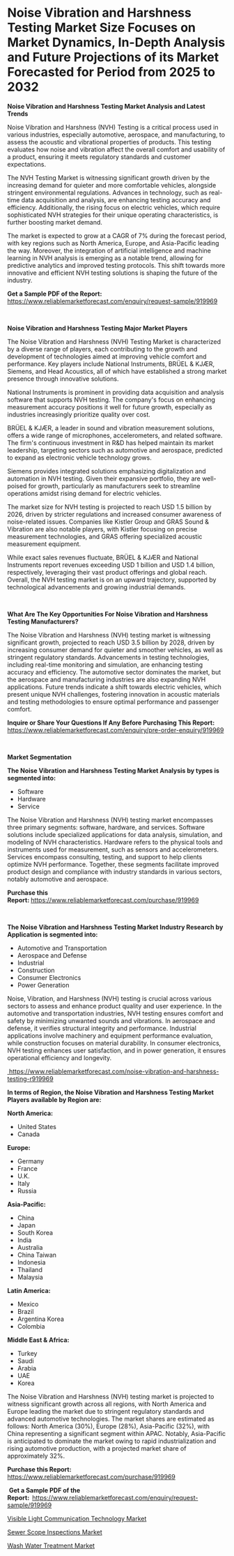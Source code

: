<p><h1>Noise Vibration and Harshness Testing Market Size Focuses on Market Dynamics, In-Depth Analysis and Future Projections of its Market Forecasted for Period from 2025 to 2032</h1></p><p><strong>Noise Vibration and Harshness Testing Market Analysis and Latest Trends</strong></p>
<p><p>Noise Vibration and Harshness (NVH) Testing is a critical process used in various industries, especially automotive, aerospace, and manufacturing, to assess the acoustic and vibrational properties of products. This testing evaluates how noise and vibration affect the overall comfort and usability of a product, ensuring it meets regulatory standards and customer expectations. </p><p>The NVH Testing Market is witnessing significant growth driven by the increasing demand for quieter and more comfortable vehicles, alongside stringent environmental regulations. Advances in technology, such as real-time data acquisition and analysis, are enhancing testing accuracy and efficiency. Additionally, the rising focus on electric vehicles, which require sophisticated NVH strategies for their unique operating characteristics, is further boosting market demand.</p><p>The market is expected to grow at a CAGR of 7% during the forecast period, with key regions such as North America, Europe, and Asia-Pacific leading the way. Moreover, the integration of artificial intelligence and machine learning in NVH analysis is emerging as a notable trend, allowing for predictive analytics and improved testing protocols. This shift towards more innovative and efficient NVH testing solutions is shaping the future of the industry.</p></p>
<p><strong>Get a Sample PDF of the Report:&nbsp;</strong> <a href="https://www.reliablemarketforecast.com/enquiry/request-sample/919969?utm_campaign=1144&utm_medium=2&utm_source=Github&utm_content=ia&utm_term=06032025&utm_id=noise-vibration-and-harshness-testing">https://www.reliablemarketforecast.com/enquiry/request-sample/919969</a></p>
<p>&nbsp;</p>
<p><strong>Noise Vibration and Harshness Testing Major Market Players</strong></p>
<p><p>The Noise Vibration and Harshness (NVH) Testing Market is characterized by a diverse range of players, each contributing to the growth and development of technologies aimed at improving vehicle comfort and performance. Key players include National Instruments, BRÜEL & KJÆR, Siemens, and Head Acoustics, all of which have established a strong market presence through innovative solutions.</p><p>National Instruments is prominent in providing data acquisition and analysis software that supports NVH testing. The company's focus on enhancing measurement accuracy positions it well for future growth, especially as industries increasingly prioritize quality over cost.</p><p>BRÜEL & KJÆR, a leader in sound and vibration measurement solutions, offers a wide range of microphones, accelerometers, and related software. The firm's continuous investment in R&D has helped maintain its market leadership, targeting sectors such as automotive and aerospace, predicted to expand as electronic vehicle technology grows.</p><p>Siemens provides integrated solutions emphasizing digitalization and automation in NVH testing. Given their expansive portfolio, they are well-poised for growth, particularly as manufacturers seek to streamline operations amidst rising demand for electric vehicles.</p><p>The market size for NVH testing is projected to reach USD 1.5 billion by 2026, driven by stricter regulations and increased consumer awareness of noise-related issues. Companies like Kistler Group and GRAS Sound & Vibration are also notable players, with Kistler focusing on precise measurement technologies, and GRAS offering specialized acoustic measurement equipment.</p><p>While exact sales revenues fluctuate, BRÜEL & KJÆR and National Instruments report revenues exceeding USD 1 billion and USD 1.4 billion, respectively, leveraging their vast product offerings and global reach. Overall, the NVH testing market is on an upward trajectory, supported by technological advancements and growing industrial demands.</p></p>
<p>&nbsp;</p>
<p><strong>What Are The Key Opportunities For Noise Vibration and Harshness Testing Manufacturers?</strong></p>
<p><p>The Noise Vibration and Harshness (NVH) testing market is witnessing significant growth, projected to reach USD 3.5 billion by 2028, driven by increasing consumer demand for quieter and smoother vehicles, as well as stringent regulatory standards. Advancements in testing technologies, including real-time monitoring and simulation, are enhancing testing accuracy and efficiency. The automotive sector dominates the market, but the aerospace and manufacturing industries are also expanding NVH applications. Future trends indicate a shift towards electric vehicles, which present unique NVH challenges, fostering innovation in acoustic materials and testing methodologies to ensure optimal performance and passenger comfort.</p></p>
<p><strong>Inquire or Share Your Questions If Any Before Purchasing This Report:</strong> <a href="https://www.reliablemarketforecast.com/enquiry/pre-order-enquiry/919969?utm_campaign=1144&utm_medium=2&utm_source=Github&utm_content=ia&utm_term=06032025&utm_id=noise-vibration-and-harshness-testing">https://www.reliablemarketforecast.com/enquiry/pre-order-enquiry/919969</a></p>
<p>&nbsp;</p>
<p><strong>Market Segmentation</strong></p>
<p><strong>The Noise Vibration and Harshness Testing Market Analysis by types is segmented into:</strong></p>
<p><ul><li>Software</li><li>Hardware</li><li>Service</li></ul></p>
<p><p>The Noise Vibration and Harshness (NVH) testing market encompasses three primary segments: software, hardware, and services. Software solutions include specialized applications for data analysis, simulation, and modeling of NVH characteristics. Hardware refers to the physical tools and instruments used for measurement, such as sensors and accelerometers. Services encompass consulting, testing, and support to help clients optimize NVH performance. Together, these segments facilitate improved product design and compliance with industry standards in various sectors, notably automotive and aerospace.</p></p>
<p><strong>Purchase this Report:&nbsp;</strong><a href="https://www.reliablemarketforecast.com/purchase/919969?utm_campaign=1144&utm_medium=2&utm_source=Github&utm_content=ia&utm_term=06032025&utm_id=noise-vibration-and-harshness-testing">https://www.reliablemarketforecast.com/purchase/919969</a></p>
<p>&nbsp;</p>
<p><strong>The Noise Vibration and Harshness Testing Market Industry Research by Application is segmented into:</strong></p>
<p><ul><li>Automotive and Transportation</li><li>Aerospace and Defense</li><li>Industrial</li><li>Construction</li><li>Consumer Electronics</li><li>Power Generation</li></ul></p>
<p><p>Noise, Vibration, and Harshness (NVH) testing is crucial across various sectors to assess and enhance product quality and user experience. In the automotive and transportation industries, NVH testing ensures comfort and safety by minimizing unwanted sounds and vibrations. In aerospace and defense, it verifies structural integrity and performance. Industrial applications involve machinery and equipment performance evaluation, while construction focuses on material durability. In consumer electronics, NVH testing enhances user satisfaction, and in power generation, it ensures operational efficiency and longevity.</p></p>
<p><a href="https://www.reliablemarketforecast.com/noise-vibration-and-harshness-testing-r919969?utm_campaign=1144&utm_medium=2&utm_source=Github&utm_content=ia&utm_term=06032025&utm_id=noise-vibration-and-harshness-testing">&nbsp;https://www.reliablemarketforecast.com/noise-vibration-and-harshness-testing-r919969</a></p>
<p><strong>In terms of Region, the Noise Vibration and Harshness Testing Market Players available by Region are:</strong></p>
<p>
    <p> <strong> North America: </strong>
        <ul>
            <li>United States</li>
            <li>Canada</li>
        </ul>
        </p> 
    <p> <strong> Europe: </strong>
        <ul>
            <li>Germany</li>
            <li>France</li>
            <li>U.K.</li>
            <li>Italy</li>
            <li>Russia</li>
        </ul>
        </p> 
    <p> <strong> Asia-Pacific: </strong>
        <ul>
            <li>China</li>
            <li>Japan</li>
            <li>South Korea</li>
            <li>India</li>
            <li>Australia</li>
            <li>China Taiwan</li>
            <li>Indonesia</li>
            <li>Thailand</li>
            <li>Malaysia</li>
        </ul>
        </p> 
    <p> <strong> Latin America: </strong>
        <ul>
            <li>Mexico</li>
            <li>Brazil</li>
            <li>Argentina Korea</li>
            <li>Colombia</li>
        </ul>
        </p> 
    <p> <strong> Middle East & Africa: </strong>
        <ul>
            <li>Turkey</li>
            <li>Saudi</li>
            <li>Arabia</li>
            <li>UAE</li>
            <li>Korea</li>
        </ul>
    </p>
    </p>
<p><p>The Noise Vibration and Harshness (NVH) testing market is projected to witness significant growth across all regions, with North America and Europe leading the market due to stringent regulatory standards and advanced automotive technologies. The market shares are estimated as follows: North America (30%), Europe (28%), Asia-Pacific (32%), with China representing a significant segment within APAC. Notably, Asia-Pacific is anticipated to dominate the market owing to rapid industrialization and rising automotive production, with a projected market share of approximately 32%.</p></p>
<p><strong>Purchase this Report: </strong><a href="https://www.reliablemarketforecast.com/purchase/919969?utm_campaign=1144&utm_medium=2&utm_source=Github&utm_content=ia&utm_term=06032025&utm_id=noise-vibration-and-harshness-testing">https://www.reliablemarketforecast.com/purchase/919969</a></p>
<p>&nbsp;<strong>Get a Sample PDF of the Report:&nbsp;&nbsp;</strong><a href="https://www.reliablemarketforecast.com/enquiry/request-sample/919969?utm_campaign=1144&utm_medium=2&utm_source=Github&utm_content=ia&utm_term=06032025&utm_id=noise-vibration-and-harshness-testing">https://www.reliablemarketforecast.com/enquiry/request-sample/919969</a></p>
<p><strong></strong></p>
<p><p><a href="https://github.com/maaniwilka9y/Market-Research-Report-List-1/blob/main/visible-light-communication-technology-market.md?utm_campaign=1144&utm_medium=2&utm_source=Github&utm_content=ia&utm_term=06032025&utm_id=noise-vibration-and-harshness-testing">Visible Light Communication Technology Market</a></p><p><a href="https://github.com/waldarolka1j/Market-Research-Report-List-1/blob/main/sewer-scope-inspections-market.md?utm_campaign=1144&utm_medium=2&utm_source=Github&utm_content=ia&utm_term=06032025&utm_id=noise-vibration-and-harshness-testing">Sewer Scope Inspections Market</a></p><p><a href="https://github.com/damjiederyd/Market-Research-Report-List-1/blob/main/wash-water-treatment-market.md?utm_campaign=1144&utm_medium=2&utm_source=Github&utm_content=ia&utm_term=06032025&utm_id=noise-vibration-and-harshness-testing">Wash Water Treatment Market</a></p></p>